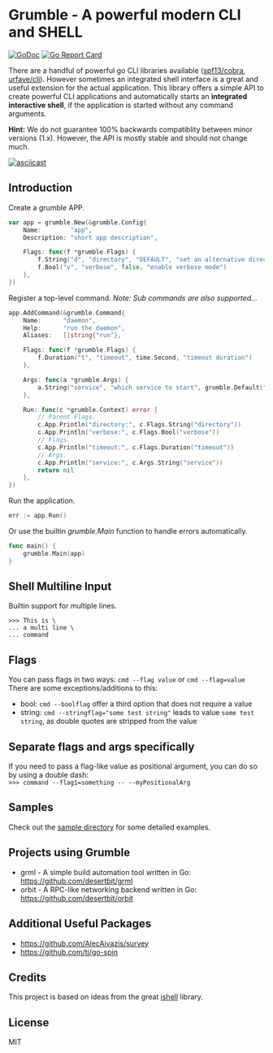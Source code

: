 # Grumble - A powerful modern CLI and SHELL

[![GoDoc](https://godoc.org/github.com/desertbit/grumble?status.svg)](https://godoc.org/github.com/desertbit/grumble)
[![Go Report Card](https://goreportcard.com/badge/github.com/desertbit/grumble)](https://goreportcard.com/report/github.com/desertbit/grumble)

There are a handful of powerful go CLI libraries available ([spf13/cobra](https://github.com/spf13/cobra), [urfave/cli](https://github.com/urfave/cli)).
However sometimes an integrated shell interface is a great and useful extension for the actual application.
This library offers a simple API to create powerful CLI applications and automatically starts
an **integrated interactive shell**, if the application is started without any command arguments.

**Hint:** We do not guarantee 100% backwards compatiblity between minor versions (1.x). However, the API is mostly stable and should not change much.

[![asciicast](https://asciinema.org/a/155332.png)](https://asciinema.org/a/155332?t=5)

## Introduction

Create a grumble APP.

```go
var app = grumble.New(&grumble.Config{
	Name:        "app",
	Description: "short app description",

	Flags: func(f *grumble.Flags) {
		f.String("d", "directory", "DEFAULT", "set an alternative directory path")
		f.Bool("v", "verbose", false, "enable verbose mode")
	},
})
```

Register a top-level command. *Note: Sub commands are also supported...*

```go
app.AddCommand(&grumble.Command{
    Name:      "daemon",
    Help:      "run the daemon",
    Aliases:   []string{"run"},

    Flags: func(f *grumble.Flags) {
        f.Duration("t", "timeout", time.Second, "timeout duration")
    },

    Args: func(a *grumble.Args) {
        a.String("service", "which service to start", grumble.Default("server"))
    },

    Run: func(c *grumble.Context) error {
        // Parent Flags.
        c.App.Println("directory:", c.Flags.String("directory"))
        c.App.Println("verbose:", c.Flags.Bool("verbose"))
        // Flags.
        c.App.Println("timeout:", c.Flags.Duration("timeout"))
        // Args.
        c.App.Println("service:", c.Args.String("service"))
        return nil
    },
})
```

Run the application.

```go
err := app.Run()
```

Or use the builtin *grumble.Main* function to handle errors automatically.

```go
func main() {
	grumble.Main(app)
}
```

## Shell Multiline Input

Builtin support for multiple lines.

```
>>> This is \
... a multi line \
... command
```

## Flags

You can pass flags in two ways: `cmd --flag value` or `cmd --flag=value`  
There are some exceptions/additions to this:  
- bool: `cmd --boolflag` offer a third option that does not require a value
- string: `cmd --stringflag="some test string"` leads to value `some test string`, as double quotes are stripped from the value

## Separate flags and args specifically

If you need to pass a flag-like value as positional argument, you can do so by using a double dash:  
`>>> command --flag1=something -- --myPositionalArg`

## Samples

Check out the [sample directory](/sample) for some detailed examples.

## Projects using Grumble

- grml - A simple build automation tool written in Go: https://github.com/desertbit/grml
- orbit - A RPC-like networking backend written in Go: https://github.com/desertbit/orbit

## Additional Useful Packages

- https://github.com/AlecAivazis/survey
- https://github.com/tj/go-spin

## Credits

This project is based on ideas from the great [ishell](https://github.com/abiosoft/ishell) library.

## License

MIT

